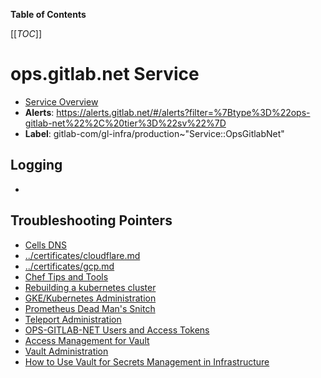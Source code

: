 <!-- MARKER: do not edit this section directly. Edit services/service-catalog.yml then run scripts/generate-docs -->

**Table of Contents**

[[_TOC_]]

# ops.gitlab.net Service

* [Service Overview](https://dashboards.gitlab.net/d/ops-gitlab-net-main/ops-gitlab-net-overview)
* **Alerts**: <https://alerts.gitlab.net/#/alerts?filter=%7Btype%3D%22ops-gitlab-net%22%2C%20tier%3D%22sv%22%7D>
* **Label**: gitlab-com/gl-infra/production~"Service::OpsGitlabNet"

## Logging

* []()

## Troubleshooting Pointers

* [Cells DNS](../cells/dns.md)
* [../certificates/cloudflare.md](../certificates/cloudflare.md)
* [../certificates/gcp.md](../certificates/gcp.md)
* [Chef Tips and Tools](../config_management/chef-workflow.md)
* [Rebuilding a kubernetes cluster](../kube/k8s-cluster-rebuild.md)
* [GKE/Kubernetes Administration](../kube/kube-administration.md)
* [Prometheus Dead Man's Snitch](../monitoring/prometheus-snitch.md)
* [Teleport Administration](../teleport/teleport_admin.md)
* [OPS-GITLAB-NET Users and Access Tokens](../uncategorized/ops-gitlab-net-pat.md)
* [Access Management for Vault](../vault/access.md)
* [Vault Administration](../vault/administration.md)
* [How to Use Vault for Secrets Management in Infrastructure](../vault/usage.md)
<!-- END_MARKER -->

<!-- ## Summary -->

<!-- ## Architecture -->

<!-- ## Performance -->

<!-- ## Scalability -->

<!-- ## Availability -->

<!-- ## Durability -->

<!-- ## Security/Compliance -->

<!-- ## Monitoring/Alerting -->

<!-- ## Links to further Documentation -->

